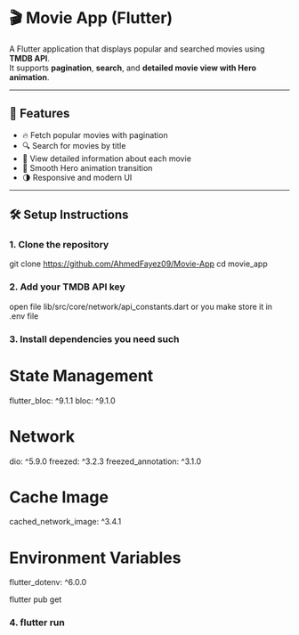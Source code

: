 # 🎬 Movie App (Flutter)

A Flutter application that displays popular and searched movies using **TMDB API**.  
It supports **pagination**, **search**, and **detailed movie view with Hero animation**.

---

## 🚀 Features

- 🔥 Fetch popular movies with pagination  
- 🔍 Search for movies by title  
- 🧭 View detailed information about each movie  
- 💫 Smooth Hero animation transition  
- 🌗 Responsive and modern UI  

---

## 🛠️ Setup Instructions

### 1. Clone the repository


git clone https://github.com/AhmedFayez09/Movie-App
cd movie_app

### 2. Add your TMDB API key

open file lib/src/core/network/api_constants.dart
 or you make store it in .env file

### 3. Install dependencies you need such
  # State Management
  flutter_bloc: ^9.1.1
  bloc: ^9.1.0
  # Network
  dio: ^5.9.0
  freezed: ^3.2.3
  freezed_annotation: ^3.1.0
  # Cache Image
  cached_network_image: ^3.4.1
  # Environment Variables
  flutter_dotenv: ^6.0.0

flutter pub get


### 4. flutter run
